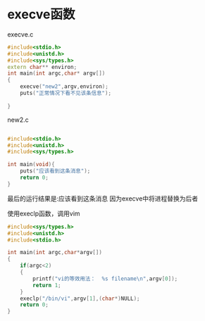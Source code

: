 # execve函数
execve.c
```cpp
#include<stdio.h>
#include<unistd.h>
#include<sys/types.h>
extern char** environ;
int main(int argc,char* argv[])
{
    execve("new2",argv,environ);
    puts("正常情况下看不见该条信息");
    
}
```
new2.c
```cpp

#include<stdio.h>
#include<unistd.h>
#include<sys/types.h>

int main(void){
    puts("应该看到这条消息");
    return 0;
}
```
最后的运行结果是:应该看到这条消息
因为execve中将进程替换为后者

使用execlp函数，调用vim


```c
#include<sys/types.h>
#include<unistd.h>
#include<stdio.h>

int main(int argc,char*argv[])
{
    if(argc<2)
    {
        printf("vi的等效用法：  %s filename\n",argv[0]);
        return 1;
    }
    execlp("/bin/vi",argv[1],(char*)NULL);
    return 0;
}
```